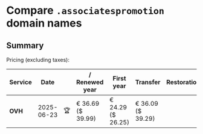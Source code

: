 # Compare `.associatespromotion` domain names

## Summary

Pricing (excluding taxes):

| Service | Date |  | / Renewed year | First year | Transfer | Restoration |
|--|--|--|--|--|--|--|
| **OVH** | 2025-06-23 | 🏆 | € 36.69<br>($ 39.99) | € 24.29<br>($ 26.25) | € 36.09<br>($ 39.29) |  |
